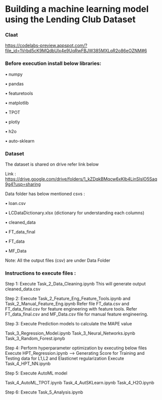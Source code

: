 # Building a machine learning model using the Lending Club Dataset

### Claat

https://codelabs-preview.appspot.com/?file_id=1Vrbd5cK9MQdbUIx4e9UqRwFBJW385MXLqR2o86eOZNM#6


### Before execution install below libraries:

•	numpy

•	pandas

•	featuretools

•	matplotlib

•	TPOT

•	plotly

•	h2o

•	auto-sklearn

### Dataset

The dataset is shared on drive refer link below

Link : https://drive.google.com/drive/folders/1_kZDqkBMqcw6xKIb4LinSIslO5Saq9g4?usp=sharing

Data folder has below mentioned csvs :

•	loan.csv

•	LCDataDictionary.xlsx (dictionary for understanding each columns)

•	cleaned_data

•	FT_data_final

•	FT_data

•	MF_Data

Note: All the output files (csv) are under Data Folder

### Instructions to execute files :
Step 1: Execute Task_2_Data_Cleaning.ipynb This will generate output cleaned_data.csv

Step 2: Execute Task_2_Feature_Eng_Feature_Tools.ipynb and Task_2_Manual_Feature_Eng.ipynb 
Refer file FT_data.csv and FT_data_final.csv for feature engineering with feature tools. 
Refer FT_data_final.csv and MF_Data.csv file for manual feature engineering.

Step 3: Execute Prediction models to calculate the MAPE value

Task_3_Regression_Model.ipynb
Task_3_Neural_Networks.ipynb
Task_3_Random_Forest.ipnyb

Step 4: Perform hyperparameter optimization by executing below files
Execute HPT_Regression.ipynb --> Generating Score for Training and Testing data for L1,L2 and Elasticnet regularization
Execute Task_4_HPT_NN.ipynb

Step 5: Execute AutoML model

Task_4_AutoML_TPOT.ipynb
Task_4_AutSKLearn.ipynb
Task_4_H2O.ipynb

Step 6: Execute Task_5_Analysis.ipynb

